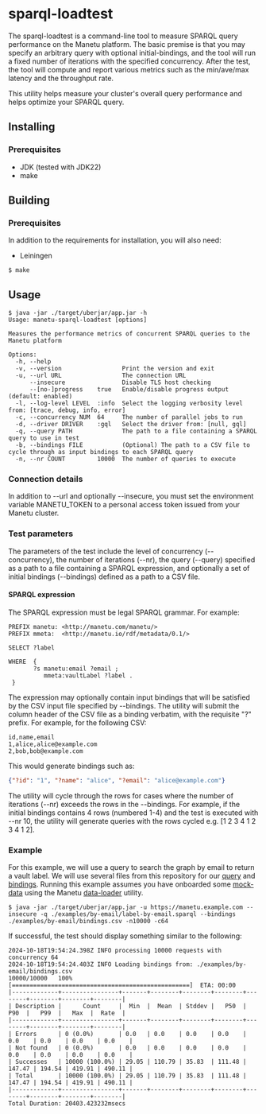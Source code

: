 # sparql-loadtest

The sparql-loadtest is a command-line tool to measure SPARQL query performance on the Manetu platform.  The basic premise is that you may specify an arbitrary query with optional initial-bindings, and the tool will run a fixed number of iterations with the specified concurrency.  After the test, the tool will compute and report various metrics such as the min/ave/max latency and the throughput rate.

This utility helps measure your cluster's overall query performance and helps optimize your SPARQL query.

## Installing

### Prerequisites

- JDK (tested with JDK22)
- make

## Building

### Prerequisites

In addition to the requirements for installation, you will also need:

- Leiningen

```
$ make
```
## Usage

```shell
$ java -jar ./target/uberjar/app.jar -h
Usage: manetu-sparql-loadtest [options]

Measures the performance metrics of concurrent SPARQL queries to the Manetu platform

Options:
  -h, --help
  -v, --version                 Print the version and exit
  -u, --url URL                 The connection URL
      --insecure                Disable TLS host checking
      --[no-]progress    true   Enable/disable progress output (default: enabled)
  -l, --log-level LEVEL  :info  Select the logging verbosity level from: [trace, debug, info, error]
  -c, --concurrency NUM  64     The number of parallel jobs to run
  -d, --driver DRIVER    :gql   Select the driver from: [null, gql]
  -q, --query PATH              The path to a file containing a SPARQL query to use in test
  -b, --bindings FILE           (Optional) The path to a CSV file to cycle through as input bindings to each SPARQL query
  -n, --nr COUNT         10000  The number of queries to execute
```

### Connection details

In addition to --url and optionally --insecure, you must set the environment variable MANETU_TOKEN to a personal access token issued from your Manetu cluster.

### Test parameters

The parameters of the test include the level of concurrency (--concurrency), the number of iterations (--nr), the query (--query) specified as a path to a file containing a SPARQL expression, and optionally a set of initial bindings (--bindings) defined as a path to a CSV file.

#### SPARQL expression

The SPARQL expression must be legal SPARQL grammar.  For example:

```sparql
PREFIX manetu: <http://manetu.com/manetu/>
PREFIX mmeta:  <http://manetu.io/rdf/metadata/0.1/>

SELECT ?label

WHERE  {
       ?s manetu:email ?email ;
          mmeta:vaultLabel ?label .
 }
```
The expression may optionally contain input bindings that will be satisfied by the CSV input file specified by --bindings.  The utility will submit the column header of the CSV file as a binding verbatim, with the requisite "?" prefix.  For example, for the following CSV:

```csv
id,name,email
1,alice,alice@example.com
2,bob,bob@example.com
```
This would generate bindings such as:

```json
{"?id": "1", "?name": "alice", "?email": "alice@example.com"}
```
The utility will cycle through the rows for cases where the number of iterations (--nr) exceeds the rows in the --bindings.  For example, if the initial bindings contains 4 rows (numbered 1-4) and the test is executed with --nr 10, the utility will generate queries with the rows cycled e.g. [1 2 3 4 1 2 3 4 1 2].

### Example

For this example, we will use a query to search the graph by email to return a vault label.  We will use several files from this repository for our [query](./examples/by-email/label-by-email.sparql) and [bindings](./examples/by-email/bindings.csv).  Running this example assumes you have onboarded some [mock-data](./examples/by-email/data-loader.csv) using the Manetu [data-loader](https://github.com/manetu/data-loader) utility.

```shell
$ java -jar ./target/uberjar/app.jar -u https://manetu.example.com --insecure -q ./examples/by-email/label-by-email.sparql --bindings ./examples/by-email/bindings.csv -n10000 -c64
```
If successful,  the test should display something similar to the following:

```shell
2024-10-18T19:54:24.398Z INFO processing 10000 requests with concurrency 64
2024-10-18T19:54:24.403Z INFO Loading bindings from: ./examples/by-email/bindings.csv
10000/10000   100% [==================================================]  ETA: 00:00
|-------------+----------------+-------+--------+--------+--------+--------+--------+--------+--------|
| Description |      Count     |  Min  |  Mean  | Stddev |   P50  |   P90  |   P99  |   Max  |  Rate  |
|-------------+----------------+-------+--------+--------+--------+--------+--------+--------+--------|
| Errors      | 0 (0.0%)       | 0.0   | 0.0    | 0.0    | 0.0    | 0.0    | 0.0    | 0.0    | 0.0    |
| Not found   | 0 (0.0%)       | 0.0   | 0.0    | 0.0    | 0.0    | 0.0    | 0.0    | 0.0    | 0.0    |
| Successes   | 10000 (100.0%) | 29.05 | 110.79 | 35.83  | 111.48 | 147.47 | 194.54 | 419.91 | 490.11 |
| Total       | 10000 (100.0%) | 29.05 | 110.79 | 35.83  | 111.48 | 147.47 | 194.54 | 419.91 | 490.11 |
|-------------+----------------+-------+--------+--------+--------+--------+--------+--------+--------|
Total Duration: 20403.423232msecs
```

